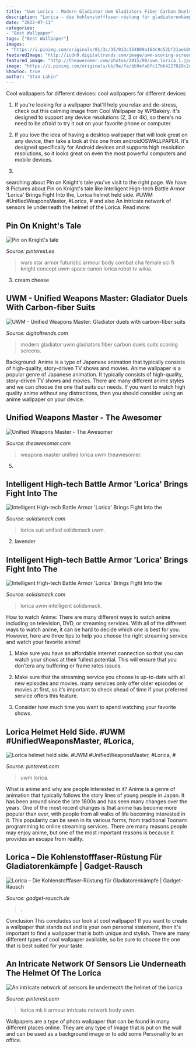 ```yaml
---
title: "Uwm Lorica : Modern Gladiator Uwm Gladiators Fiber Carbon Duels Suits Scoring Screens"
description: "Lorica – die kohlenstofffaser-rüstung für gladiatorenkämpfe"
date: "2022-07-11"
categories:
- "Best Wallpaper"
tags: ["Best Wallpaper"]
images:
- "https://i.pinimg.com/originals/01/3c/35/013c354809a164c9c52bf21aeb004cf4.jpg"
featuredImage: "http://icdn9.digitaltrends.com/image/uwm-scoring-screens-1500x1000.jpg"
featured_image: "http://theawesomer.com/photos/2015/08/uwm_lorica_1.jpg"
image: "https://i.pinimg.com/originals/bb/9e/fa/bb9efa8fc17b64227028c2d9fb7c15fe.jpg"
ShowToc: true
author: "Stan Lakin"
---
```



Cool wallpapers for different devices:
cool wallpapers for different devices 

1. If you're looking for a wallpaper that'll help you relax and de-stress, check out this calming image from Cool Wallpaper by WPBakery. It's designed to support any device resolutions (2, 3 or 4k), so there's no need to be afraid to try it out on your favorite phone or computer.

2. If you love the idea of having a desktop wallpaper that will look great on any device, then take a look at this one from androidOSWALLPAPER. It's designed specifically for Android devices and supports high resolution resolutions, so it looks great on even the most powerful computers and mobile devices.

3.

	

		
searching about Pin on Knight&#039;s tale you've visit to the right page. We have 8 Pictures about Pin on Knight&#039;s tale like Intelligent High-tech Battle Armor &#039;Lorica&#039; Brings Fight Into the, Lorica helmet held side. #UWM #UnifiedWeaponsMaster, #Lorica, # and also An intricate network of sensors lie underneath the helmet of the Lorica. Read more:
		
    
## Pin On Knight&#039;s Tale

<img loading=lazy src="https://i.pinimg.com/originals/bb/9e/fa/bb9efa8fc17b64227028c2d9fb7c15fe.jpg" onerror="this.onerror=null;this.src='https://tse3.mm.bing.net/th?id=OIP.xJ_st5c1XX-i5tsj3E5EcgHaLO&amp;pid=15.1';" alt="Pin on Knight&#039;s tale">

_Source: pinterest.es_

>wars star armor futuristic armour body combat cha female sci fi knight concept uwm space canon lorica robot tv wikia. 

	

3. cream cheese 

    
## UWM - Unified Weapons Master: Gladiator Duels With Carbon-fiber Suits

<img loading=lazy src="http://icdn9.digitaltrends.com/image/uwm-scoring-screens-1500x1000.jpg" onerror="this.onerror=null;this.src='https://tse3.mm.bing.net/th?id=OIP.fIs8TVx-bZsmr8iBV_gzmQHaE8&amp;pid=15.1';" alt="UWM - Unified Weapons Master: Gladiator duels with carbon-fiber suits">

_Source: digitaltrends.com_

>modern gladiator uwm gladiators fiber carbon duels suits scoring screens. 

	

Background: Anime is a type of Japanese animation that typically consists of high-quality, story-driven TV shows and movies.
Anime wallpaper is a popular genre of Japanese animation. It typically consists of high-quality, story-driven TV shows and movies. There are many different anime styles and we can choose the one that suits our needs. If you want to watch high quality anime without any distractions, then you should consider using an anime wallpaper on your device.

    
## Unified Weapons Master - The Awesomer

<img loading=lazy src="http://theawesomer.com/photos/2015/08/uwm_lorica_1.jpg" onerror="this.onerror=null;this.src='https://tse1.mm.bing.net/th?id=OIP.Le1RxV0oGvbzP7RAUlcsoQHaMl&amp;pid=15.1';" alt="Unified Weapons Master - The Awesomer">

_Source: theawesomer.com_

>weapons master unified lorica uwm theawesomer. 

	

5.

    
## Intelligent High-tech Battle Armor &#039;Lorica&#039; Brings Fight Into The

<img loading=lazy src="https://i0.wp.com/www.solidsmack.com/wp-content/uploads/2014/03/unified-weapons-master-lorica-suit.jpg?ssl=1" onerror="this.onerror=null;this.src='https://tse2.mm.bing.net/th?id=OIP.LU8REmv4xsieOHr5WjLrvQHaIS&amp;pid=15.1';" alt="Intelligent High-tech Battle Armor &#039;Lorica&#039; Brings Fight Into the">

_Source: solidsmack.com_

>lorica suit unified solidsmack uwm. 

	

2. lavender 

    
## Intelligent High-tech Battle Armor &#039;Lorica&#039; Brings Fight Into The

<img loading=lazy src="https://i1.wp.com/www.solidsmack.com/wp-content/uploads/2014/03/unified-weapons-master-lorica-suit-02.jpg?ssl=1" onerror="this.onerror=null;this.src='https://tse3.mm.bing.net/th?id=OIP.kNeEAMyJB6bUHL6axaCK1wHaE7&amp;pid=15.1';" alt="Intelligent High-tech Battle Armor &#039;Lorica&#039; Brings Fight Into the">

_Source: solidsmack.com_

>lorica uwm intelligent solidsmack. 

	

How to watch Anime: There are many different ways to watch anime including on television, DVD, or streaming services.
With all of the different ways to watch anime, it can be hard to decide which one is best for you. However, here are three tips to help you choose the right streaming service and watch your favorite anime!
1. Make sure you have an affordable internet connection so that you can watch your shows at their fullest potential. This will ensure that you don’tera any buffering or frame rates issues.

2. Make sure that the streaming service you choose is up-to-date with all new episodes and movies. many services only offer older episodes or movies at first, so it’s important to check ahead of time if your preferred service offers this feature.

3. Consider how much time you want to spend watching your favorite shows.

    
## Lorica Helmet Held Side. #UWM #UnifiedWeaponsMaster, #Lorica, #

<img loading=lazy src="https://i.pinimg.com/originals/73/7d/e6/737de6bee55698e14a485bd2aab72697.jpg" onerror="this.onerror=null;this.src='https://tse3.mm.bing.net/th?id=OIP.6FJB_ava2pl-08te_XyP0AHaE7&amp;pid=15.1';" alt="Lorica helmet held side. #UWM #UnifiedWeaponsMaster, #Lorica, #">

_Source: pinterest.com_

>uwm lorica. 

	

What is anime and why are people interested in it?
Anime is a genre of animation that typically follows the story lines of young people in Japan. It has been around since the late 1800s and has seen many changes over the years. One of the most recent changes is that anime has become more popular than ever, with people from all walks of life becoming interested in it. This popularity can be seen in its various forms, from traditional Toonami programming to online streaming services. There are many reasons people may enjoy anime, but one of the most important reasons is because it provides an escape from reality.

    
## Lorica – Die Kohlenstofffaser-Rüstung Für Gladiatorenkämpfe | Gadget-Rausch

<img loading=lazy src="https://www.gadget-rausch.de/wp-content/uploads/2015/03/lorica-3.jpg" onerror="this.onerror=null;this.src='https://tse4.mm.bing.net/th?id=OIP.NQRgHAlQ1CLCys-Sp1y3tAHaE8&amp;pid=15.1';" alt="Lorica – Die Kohlenstofffaser-Rüstung für Gladiatorenkämpfe | Gadget-Rausch">

_Source: gadget-rausch.de_

>. 

	

Conclusion
This concludes our look at cool wallpaper! If you want to create a wallpaper that stands out and is your own personal statement, then it's important to find a wallpaper that is both unique and stylish. There are many different types of cool wallpaper available, so be sure to choose the one that is best suited for your taste.

    
## An Intricate Network Of Sensors Lie Underneath The Helmet Of The Lorica

<img loading=lazy src="https://i.pinimg.com/originals/01/3c/35/013c354809a164c9c52bf21aeb004cf4.jpg" onerror="this.onerror=null;this.src='https://tse4.mm.bing.net/th?id=OIP.nDlBDv95SrbajHC2j2NJogHaE7&amp;pid=15.1';" alt="An intricate network of sensors lie underneath the helmet of the Lorica">

_Source: pinterest.com_

>lorica mk ii armour intricate network body uwm. 

	



Wallpapers are a type of photo wallpaper that can be found in many different places online. They are any type of image that is put on the wall and can be used as a background image or to add some Personality to an office.

